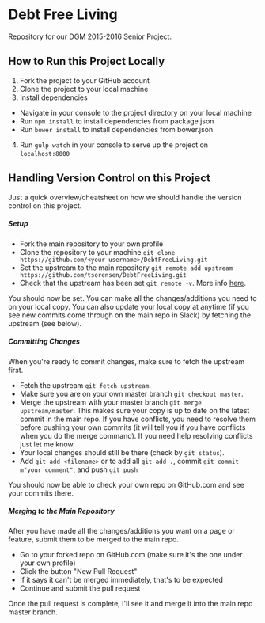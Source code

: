 # Debt Free Living

Repository for our DGM 2015-2016 Senior Project.

## How to Run this Project Locally

1. Fork the project to your GitHub account
2. Clone the project to your local machine
3. Install dependencies
 * Navigate in your console to the project directory on your local machine
 * Run `npm install` to install dependencies from package.json
 * Run `bower install` to install dependencies from bower.json
4. Run `gulp watch` in your console to serve up the project on `localhost:8000`

## Handling Version Control on this Project
Just a quick overview/cheatsheet on how we should handle the version control on this project.

##### Setup
* Fork the main repository to your own profile
* Clone the repository to your machine `git clone https://github.com/<your username>/DebtFreeLiving.git`
* Set the upstream to the main repository `git remote add upstream https://github.com/tsorensen/DebtFreeLiving.git`
* Check that the upstream has been set `git remote -v`.  More info [here](https://help.github.com/articles/configuring-a-remote-for-a-fork/).

You should now be set.  You can make all the changes/additions you need to on your local copy.  You can also update your local copy at anytime (if you see new commits come through on the main repo in Slack) by fetching the upstream (see below).

##### Committing Changes
When you're ready to commit changes, make sure to fetch the upstream first.

* Fetch the upstream `git fetch upstream`.  
* Make sure you are on your own master branch `git checkout master`.
* Merge the upstream with your master branch `git merge upstream/master`.  This makes sure your copy is up to date on the latest commit in the main repo.  If you have conflicts, you need to resolve them before pushing your own commits (it will tell you if you have conflicts when you do the merge command).  If you need help resolving conflicts just let me know.
* Your local changes should still be there (check by `git status`).
* Add `git add <filename>` or to add all `git add .`, commit `git commit -m"your comment"`, and push `git push`

You should now be able to check your own repo on GitHub.com and see your commits there.

##### Merging to the Main Repository
After you have made all the changes/additions you want on a page or feature, submit them to be merged to the main repo.

* Go to your forked repo on GitHub.com (make sure it's the one under your own profile)
* Click the button "New Pull Request"
* If it says it can't be merged immediately, that's to be expected
* Continue and submit the pull request

Once the pull request is complete, I'll see it and merge it into the main repo master branch.
